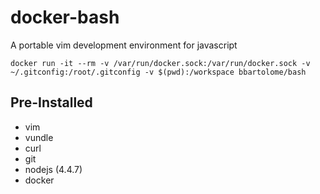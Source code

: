 # docker-bash

A portable vim development environment for javascript

```
docker run -it --rm -v /var/run/docker.sock:/var/run/docker.sock -v ~/.gitconfig:/root/.gitconfig -v $(pwd):/workspace bbartolome/bash
```

## Pre-Installed

- vim
- vundle
- curl
- git
- nodejs (4.4.7)
- docker
